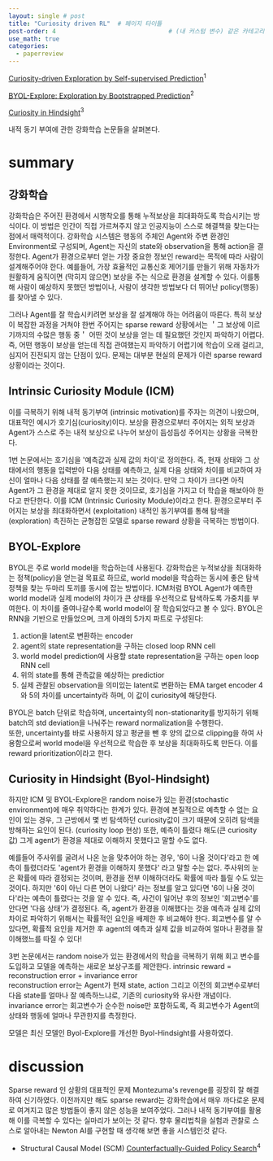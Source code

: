 ```yaml
---
layout: single # post
title: "Curiosity driven RL"  # 페이지 타이틀
post-order: 4                               # (내 커스텀 변수) 같은 카테고리 내 정렬 순서
use_math: true
categories:
  - paperreview
---
```


[Curiosity-driven Exploration by Self-supervised Prediction][paperlink]<sup>1<sup>

[paperlink]:https://arxiv.org/abs/1705.05363


[BYOL-Explore: Exploration by Bootstrapped Prediction][paperlink]<sup>2<sup>

[paperlink]:https://arxiv.org/abs/2206.08332


[Curiosity in Hindsight][paperlink]<sup>3<sup>

[paperlink]:https://arxiv.org/abs/2211.10515


내적 동기 부여에 관한 강화학습 논문들을 살펴본다. 


# summary

## 강화학습 
강화학습은 주어진 환경에서 시행착오를 통해 누적보상을 최대화하도록 학습시키는 방식이다.
이 방법은 인간이 직접 가르쳐주지 않고 인공지능이 스스로 해결책을 찾는다는 점에서 매력적이다.
강화학습 시스템은 행동의 주체인 Agent와 주변 환경인 Environment로 구성되며, Agent는 자신의 state와 observation을 통해 action을 결정한다.
Agent가 환경으로부터 얻는 가장 중요한 정보인 reward는 목적에 따라 사람이 설계해주어야 한다.
예를들어, 가장 효율적인 교통신호 제어기를 만들기 위해 자동차가 원활하게 움직이면 (막히지 않으면) 보상을 주는 식으로 환경을 설계할 수 있다.
이를통해 사람이 예상하지 못했던 방법이나, 사람이 생각한 방법보다 더 뛰어난 policy(행동)를 찾아낼 수 있다.

그러나 Agent를 잘 학습시키려면 보상을 잘 설계해야 하는 어려움이 따른다.
특히 보상이 복잡한 과정을 거쳐야 한번 주어지는 sparse reward 상황에서는 ＇그 보상에 이르기까지의 수많은 행동 중＇ 어떤 것이 보상을 얻는 데 필요했던 것인지 파악하기 어렵다.
즉, 어떤 행동이 보상을 얻는데 직접 관여했는지 파악하기 어렵기에 학습이 오래 걸리고, 심지어 진전되지 않는 단점이 있다.
문제는 대부분 현실의 문제가 이런 sparse reward 상황이라는 것이다.


## Intrinsic Curiosity Module (ICM)
이를 극복하기 위해 내적 동기부여 (intrinsic motivation)를 주자는 의견이 나왔으며, 대표적인 예시가 호기심(curiosity)이다. 
보상을 환경으로부터 주어지는 외적 보상과 Agent가 스스로 주는 내적 보상으로 나누어 보상이 듬성듬성 주어지는 상황을 극복한다. 

1번 논문에서는 호기심을 '예측값과 실제 값의 차이'로 정의한다. 
즉, 현재 상태와 그 상태에서의 행동을 입력받아 다음 상태를 예측하고, 실제 다음 상태와 차이를 비교하여 자신이 얼마나 다음 상태를 잘 예측했는지 보는 것이다. 
만약 그 차이가 크다면 아직 Agent가 그 환경을 제대로 알지 못한 것이므로, 호기심을 가지고 더 학습을 해보아야 한다고 판단한다.
이를 ICM (Intrinsic Curiosity Module)이라고 한다. 
환경으로부터 주어지는 보상을 최대화하면서 (exploitation) 내적인 동기부여를 통해 탐색을 (exploration) 촉진하는 균형잡힌 모델로 sparse reward 상황을 극복하는 방법이다.


## BYOL-Explore
BYOL은 주로 world model을 학습하는데 사용된다. 강화학습은 누적보상을 최대화하는 정책(policy)을 얻는걸 목표로 하므로, world model을 학습하는 동시에 좋은 탐색정책을 찾는 두마리 토끼를 동시에 잡는 방법이다.
ICM처럼 BYOL Agent가 예측한 world model과 실제 model의 차이가 큰 상태를 우선적으로 탐색하도록 가중치를 부여한다. 이 차이를 줄여나갈수록 world model이 잘 학습되었다고 볼 수 있다.
BYOL은 RNN을 기반으로 만들었으며, 크게 아래의 5가지 파트로 구성된다:    
1. action을 latent로 변환하는 encoder 
2. agent의 state representation을 구하는 closed loop RNN cell
3. world model prediction에 사용할 state representation을 구하는 open loop RNN cell
4. 위의 state를 통해 관측값을 예상하는 predictior
5. 실제 관찰된 observation을 의미있는 latent로 변환하는 EMA target encoder
4와 5의 차이를 uncertainty라 하며, 이 값이 curiosity에 해당한다. 

BYOL은 batch 단위로 학습하며, uncertainty의 non-stationarity를 방지하기 위해 batch의 std deviation을 나눠주는 reward normalization을 수행한다.   
또한, uncertainty를 바로 사용하지 않고 평균을 뺀 후 양의 값으로 clipping을 하여 사용함으로써 world model을 우선적으로 학습한 후 보상을 최대화하도록 만든다. 
이를 reward prioritization이라고 한다. 




## Curiosity in Hindsight (Byol-Hindsight)
하지만 ICM 및 BYOL-Explore은 random noise가 있는 환경(stochastic environment)에 매우 취약하다는 한계가 있다. 
환경에 본질적으로 예측할 수 없는 요인이 있는 경우, 그 근방에서 몇 번 탐색하던 curiosity값이 크기 때문에 오히려 탐색을 방해하는 요인이 된다. (curiosity loop 현상) 
또한, 예측이 틀렸다 해도(큰 curiosity값) 그게 agent가 환경을 제대로 이해하지 못했다고 말할 수도 없다. 

예를들어 주사위를 굴려서 나온 눈을 맞추어야 하는 경우, '6이 나올 것이다'라고 한 예측이 틀렸더라도 'agent가 환경을 이해하지 못했다' 라고 말할 수는 없다. 
주사위의 눈은 확률에 따라 결정되는 것이며, 환경을 전부 이해하더라도 확률에 따라 틀릴 수도 있는 것이다. 
하지만 '6이 아닌 다른 면이 나왔다' 라는 정보를 알고 있다면 '6이 나올 것이다'라는 예측이 틀렸다는 것을 알 수 있다. 
즉, 사건이 일어난 후의 정보인 '회고변수'를 안다면 '다음 상태'가 결정된다. 
즉, agent가 환경을 이해했다는 것을 예측과 실제 값의 차이로 파악하기 위해서는 확률적인 요인을 배제한 후 비교해야 한다. 
회고변수를 알 수 있다면, 확률적 요인을 제거한 후 agent의 예측과 실제 값을 비교하여 얼마나 환경을 잘 이해했느를 따질 수 있다! 

3번 논문에서는 random noise가 있는 환경에서의 학습을 극복하기 위해 회고 변수를 도입하고 모델을 예측하는 새로운 보상구조를 제안한다. 
intrinsic reward = reconstruction error + invariance error    
reconstruction error는 Agent가 현재 state, action 그리고 이전의 회고변수로부터 다음 state를 얼마나 잘 예측하느냐로, 기존의 curiosity와 유사한 개념이다. 
invariance error는 회고변수가 순수한 noise만 포함하도록, 즉 회고변수가 Agent의 상태와 행동에 얼마나 무관한지를 측정한다.

모델은 최신 모델인 Byol-Explore를 개선한 Byol-Hindsight를 사용하였다.


# discussion
Sparse reward 인 상황의 대표적인 문제 Montezuma's revenge를 굉장히 잘 해결하여 신기하였다. 
이전까지만 해도 sparse reward는 강화학습에서 매우 까다로운 문제로 여겨지고 많은 방법들이 좋지 않은 성능을 보여주었다.
그러나 내적 동기부여를 활용해 이를 극복할 수 있다는 실마리가 보이는 것 같다. 
향후 물리법칙을 실험과 관찰로 스스로 알아내는 Newton AI를 구현할 때 생각해 보면 좋을 시스템인것 같다. 



* Structural Causal Model (SCM)
[Counterfactually-Guided Policy Search][paperlink]<sup>4<sup>

[paperlink]:https://arxiv.org/abs/1811.06272
